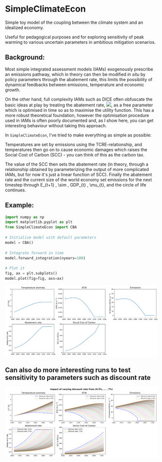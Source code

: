 # SimpleClimateEcon
Simple toy model of the coupling between the climate system and an idealized economy.

Useful for pedagogical purposes and for exploring sensitivity of peak warming to various uncertain parameters in ambitious mitigation scenarios.

## Background:
Most simple integrated assessment models (IAMs) exogenously prescribe an emissions pathway, which in theory can then be modified *in situ* by policy parameters through the abatement rate, this limits the possibility of dynamical feedbacks between emissions, temperature and economic growth. 

On the other hand, full complexity IAMs such as DICE often obfuscate the basic ideas at play by treating the abatement rate, <img src="https://render.githubusercontent.com/render/math?math=\mu_{t}">, as a free parameter which is optimised in time so as to maximise the utility function. This has a more robust theoretical foundation, however the optimisation procedure used in IAMs is often poorly documented and, as I show here, you can get interesting behaviour without taking this approach.

In `SimpleClimateEcon`, I've tried to make everything as simple as possible: 

Temperatures are set by emissions using the TCRE-relationship, and temperatures then go on to cause economic damages which raises the Social Cost of Carbon (SCC) - you can think of this as the carbon tax. 

The value of the SCC then sets the abatement rate (in theory, through a relationship obtained by parameterizing the output of more complicated IAMs, but for now it's just a linear function of SCC). Finally the abatement rate and the current size of the world economy set emissions for the next timestep through E_{t+1} \, \sim \, GDP_{t} \, \mu_{t}, and the circle of life continues. 

## Example:

```python
import numpy as np
import matplotlib.pyplot as plt
from SimpleClimateEcon import CBA

# Initialise model with default parameters
model = CBA()

# Integrate forward in time
model.forward_integration(nyears=100)

# Plot it
fig, ax = plt.subplots()
model.plot(fig=fig, axs=ax)
```
![Figure](Example_figure.png)

## Can also do more interesting runs to test sensitivity to parameters such as discount rate
![Impact of varying the discount rate in the model](varying_discount_rate.png)
